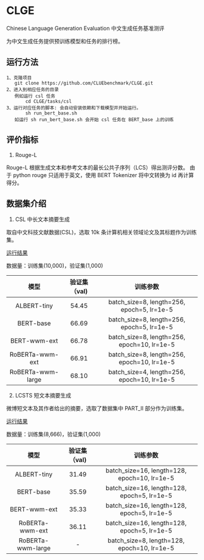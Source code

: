 # CLGE
Chinese Language Generation Evaluation 中文生成任务基准测评

为中文生成任务提供预训练模型和任务的排行榜。

## 运行方法
```
1、克隆项目 
   git clone https://github.com/CLUEbenchmark/CLGE.git
2、进入到相应任务的目录
   例如运行 csl 任务
       cd CLGE/tasks/csl  
3、运行对应任务的脚本: 会自动安装依赖和下载模型并开始运行。
       sh run_bert_base.sh
   如运行 sh run_bert_base.sh 会开始 csl 任务在 BERT_base 上的训练

```

## 评价指标

1. Rouge-L

Rouge-L 根据生成文本和参考文本的最长公共子序列（LCS）得出测评分数。
由于 python rouge 只适用于英文，使用 BERT Tokenizer 将中文转换为 id 再计算得分。


## 数据集介绍

1. CSL 中长文本摘要生成 

取自中文科技文献数据(CSL)，选取 10k 条计算机相关领域论文及其标题作为训练集。
 
[运行结果](docs/csl.md)

数据量：训练集(10,000)，验证集(1,000)

|         模型          | 验证集（val) |               训练参数              |
| :-------------------: | :----------: |  :--------------------------------: |
|      ALBERT-tiny      |    54.45     |  batch_size=8, length=256, epoch=5, lr=1e-5  |
|       BERT-base       |    66.69     | batch_size=8, length=256, epoch=5, lr=1e-5  |
|     BERT-wwm-ext      |    66.78     |  batch_size=8, length=256, epoch=10, lr=1e-5 |
|    RoBERTa-wwm-ext    |    66.91     |  batch_size=8, length=256, epoch=10, lr=1e-5 |
|   RoBERTa-wwm-large   |    68.10     |  batch_size=4, length=256, epoch=10, lr=1e-5 |


2. LCSTS 短文本摘要生成

微博短文本及其作者给出的摘要，选取了数据集中 PART_II 部分作为训练集。

[运行结果](docs/lcsts.md)

数据量：训练集(8,666)，验证集(1,000)

|         模型          | 验证集（val) |               训练参数              |
| :-------------------: | :----------: |  :--------------------------------: |
|      ALBERT-tiny      |    31.49     |  batch_size=16, length=128, epoch=10, lr=1e-5  |
|       BERT-base       |    35.59     | batch_size=16, length=128, epoch=5, lr=1e-5  |
|     BERT-wwm-ext      |    35.33     |  batch_size=16, length=128, epoch=5, lr=1e-5 |
|    RoBERTa-wwm-ext    |    36.11     |  batch_size=16, length=128, epoch=5, lr=1e-5 |
|   RoBERTa-wwm-large   |    -     |  batch_size=8, length=128, epoch=10, lr=1e-5 |


